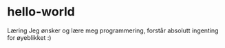 # hello-world
Læring
Jeg ønsker og lære meg programmering, forstår absolutt ingenting for øyeblikket :)

